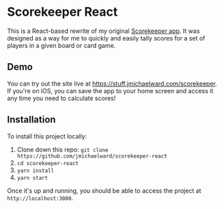 # Scorekeeper React
This is a React-based rewrite of my original [Scorekeeper app](https://github.com/jmichaelward/scorekeeper).
It was designed as a way for me to quickly and easily tally scores for a set of players in a given board or card
game.

## Demo
You can try out the site live at https://stuff.jmichaelward.com/scorekeeper. If you're on
iOS, you can save the app to your home screen and access it any time you need to calculate
scores!

## Installation
To install this project locally:
1. Clone down this repo: `git clone https://github.com/jmichaelward/scorekeeper-react`
2. `cd scorekeeper-react`
3. `yarn install`
4. `yarn start`

Once it's up and running, you should be able to access the project at `http://localhost:3000`.
